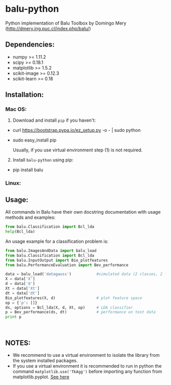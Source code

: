 # balu-python
Python implementation of Balu Toolbox by Domingo Mery (http://dmery.ing.puc.cl/index.php/balu/)

## Dependencies:
- numpy >= 1.11.2
- scipy >= 0.18.1
- matplotlib >= 1.5.2
- scikit-image >= 0.12.3
- scikit-learn >= 0.18

## Installation:
### Mac OS:
1. Download and install `pip` if you haven't:

 - curl https://bootstrap.pypa.io/ez_setup.py -o - | sudo python
    
 - sudo easy_install pip
    
   Usually, if you use virtual environment step (1) is not required.
    
2. Install `balu-python` using pip:
    
 - pip install balu
 
### Linux:

## Usage:

All commands in Balu have their own docstring documentation with usage methods and examples:
```python
from balu.Classification import Bcl_lda
help(Bcl_lda)
```

An usage example for a classification problem is:

```python
from balu.ImagesAndData import balu_load
from balu.Classification import Bcl_lda
from balu.InputOutput import Bio_plotfeatures
from balu.PerformanceEvaluation import Bev_performance

data = balu_load('datagauss')           #simulated data (2 classes, 2 features)
X = data['X']
d = data['d']
Xt = data['Xt']
dt = data['dt']
Bio_plotfeatures(X, d)                  # plot feature space
op = {'p': []}
ds, options = Bcl_lda(X, d, Xt, op)     # LDA classifier
p = Bev_performance(ds, dt)             # performance on test data
print p
```
    
## NOTES:
- We recommend to use a virtual environment to isolate the library from the system installed packages. 
- If you use a virtual environment it is recommended to run in python the command `matplotlib.use('TkAgg')` before importing any function from matplotlib.pyplot. [See here](http://matplotlib.org/faq/virtualenv_faq.html)

